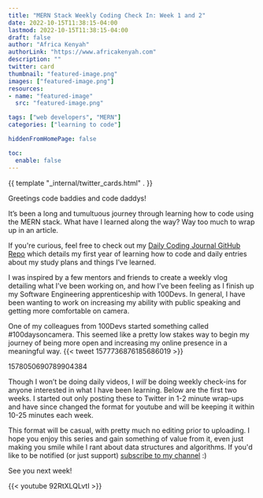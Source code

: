 ```yaml
---
title: "MERN Stack Weekly Coding Check In: Week 1 and 2"
date: 2022-10-15T11:38:15-04:00
lastmod: 2022-10-15T11:38:15-04:00
draft: false
author: "Africa Kenyah"
authorLink: "https://www.africakenyah.com"
description: ""
twitter: card
thumbnail: "featured-image.png"
images: ["featured-image.png"]  
resources: 
- name: "featured-image"
  src: "featured-image.png"

tags: ["web developers", "MERN"]
categories: ["learning to code"]

hiddenFromHomePage: false

toc:
  enable: false
---
```

{{ template "_internal/twitter_cards.html" . }}

Greetings code baddies and code daddys! 


It’s been a long and tumultuous journey through learning how to code using the MERN stack. What have I learned along the way? Way too much to wrap up in an article. 

If you're curious, feel free to check out my [Daily Coding Journal GitHub Repo](https://github.com/codingtherapist/daily-coding-journal) which details my first year of learning how to code and daily entries about my study plans and things I’ve learned.

I was inspired by a few mentors and friends to create a weekly vlog detailing what I’ve been working on, and how I’ve been feeling as I finish up my Software Engineering apprenticeship with 100Devs. In general, I have been wanting to work on increasing my ability with public speaking and getting more comfortable on camera. 

One of my colleagues from 100Devs started something called #100daysoncamera. This seemed like a pretty low stakes way to begin my journey of being more open and increasing my online presence in a meaningful way. 
{{< tweet 1577736876185686019 >}}

1578050690789904384

Though I won’t be doing daily videos, I *will* be doing weekly check-ins for anyone interested in what I have been learning. Below are the first two weeks. I started out only posting these to Twitter in 1-2 minute wrap-ups and have since changed the format for youtube and will be keeping it within 10-25 minutes each week.

 This format will be casual,  with pretty much no editing prior to uploading. I hope you enjoy this series and gain something of value from it, even just making you smile while I rant about data structures and algorithms. If you'd like to be notified (or just support) [subscribe to my channel](https://www.youtube.com/channel/UCiaMi-uLijoOEPT0lfaQCvw) :) 
 
 See you next week!


{{< youtube 92RtXLQLvtI >}}
